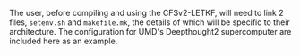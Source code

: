 The user, before compiling and using the CFSv2-LETKF, will need to link 2 files, `setenv.sh` and `makefile.mk`, the details of which will be specific to their architecture. The configuration for UMD's Deepthought2 supercomputer are included here as an example.